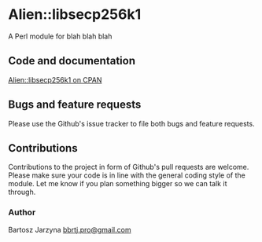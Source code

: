 # Alien::libsecp256k1
A Perl module for blah blah blah

## Code and documentation
[Alien::libsecp256k1 on CPAN](https://metacpan.org/release/Alien-libsecp256k1)

## Bugs and feature requests
Please use the Github's issue tracker to file both bugs and feature requests.

## Contributions
Contributions to the project in form of Github's pull requests are
welcome. Please make sure your code is in line with the general
coding style of the module. Let me know if you plan something
bigger so we can talk it through.

### Author
Bartosz Jarzyna <bbrtj.pro@gmail.com>


